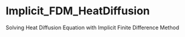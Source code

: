 # Implicit_FDM_HeatDiffusion
Solving Heat Diffusion Equation with Implicit Finite Difference Method
